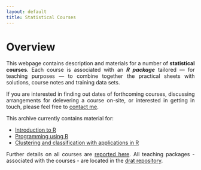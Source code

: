 ```yaml
---
layout: default
title: Statistical Courses
---
```


# Overview
<p align="justify">
This webpage contains description and materials for a number of <strong>statistical courses</strong>. Each course is associated with an <strong><em>R package</em></strong> tailored &mdash; for teaching purposes &mdash; to combine together the practical sheets with solutions, course notes and training data sets.
</p>

<p align="justify">
If you are interested in finding out dates of forthcoming courses, discussing arrangements for delevering a course on-site, or interested in getting in touch, please feel free to <a href="http://osmahmoud.com/aboutme/#contact" target="_blank">contact me</a>.
</p>

This archive currently contains material for:

 * [Introduction to R](sscmIntro-to-R)
 * [Programming using R](sscmRprogramming)
 * [Clustering and classification with applications in R](essexBigData)

<p align="justify">
Further details on all courses are <a href="http://osmahmoud.com/R-courses/" target="_blank">reported here</a>. All teaching packages - associated with the courses - are located in the <a href="https://github.com/statcourses/drat" target="_blank">drat repository</a>.
</p>
